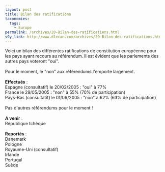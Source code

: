 ```yaml
---
layout: post
title: Bilan des ratifications
taxonomies: 
  tags: 
    - Europe
permalink: /archives/20-Bilan-des-ratifications.html
s9y_link: http://www.dlecan.com/archives/20-Bilan-des-ratifications.html
---
```

Voici un bilan des différentes ratifications de constitution européenne pour les pays ayant recours au référendum. Il est évident que les parlements des autres pays voteront "oui".<br />
<br />
Pour le moment, le "non" aux référendums l'emporte largement.<br />
<br />
<b>Effectués</b> :<br />
Espagne (consultatif) le 20/02/2005 : "oui" à 77%<br />
France le 29/05/2005 : "non" à 55% (70% de participation)<br />
Pays-Bas (consultatif) le 01/06/2005 : "non" à 62% (63% de participation)<br />
<br />
Pas d'autres référendums pour le moment !<br />
<br />
<b>A venir</b> :<br />
République tchèque<br />
<br />
<b>Reportés</b> :<br />
Danemark<br />
Pologne<br />
Royaume-Uni (consultatif)<br />
Irlande<br />
Portugal<br />
Suède
